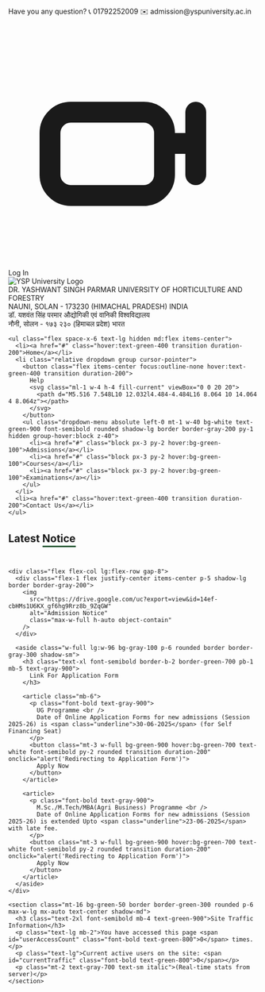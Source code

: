 <!DOCTYPE html>
<html lang="en">
<head>
  <meta charset="UTF-8" />
  <meta name="viewport" content="width=device-width, initial-scale=1" />
  <title>Dr. Yashwant Singh Parmar University of Horticulture and Forestry</title>
  <script src="https://cdn.tailwindcss.com"></script>
  <style>
    .underline-green {
      border-bottom: 3px solid #14532d;
      display: inline-block;
      padding-bottom: 2px;
      margin-top: 0.25rem;
      margin-bottom: 1.5rem;
    }
    .topbar a {
      text-decoration: none;
    }
    nav a:hover, nav button:hover {
      color: #065f46;
    }
    .dropdown:hover > .dropdown-menu {
      display: block;
    }
  </style>
</head>
<body class="bg-white font-sans text-gray-800">

  <div class="topbar bg-purple-600 text-white text-sm flex justify-center items-center gap-4 py-1 px-2 select-none">
    <span>Have you any question? 📞 <a href="tel:+91792252009" class="underline hover:text-purple-300">01792252009</a></span>
    <span>✉️ <a href="mailto:admission@yspuniversity.ac.in" class="underline hover:text-purple-300">admission@yspuniversity.ac.in</a></span>
    <div class="ml-auto cursor-pointer flex items-center gap-1 hover:text-purple-300 select-text" id="login-button">
      <svg xmlns="http://www.w3.org/2000/svg" class="h-5 w-5 inline" fill="none" viewBox="0 0 24 24" stroke="currentColor" stroke-width="2">
        <path stroke-linecap="round" stroke-linejoin="round" d="M15 12h3m0 0v3m0-3v-3m-12 8h7a2 2 0 002-2v-4a2 2 0 00-2-2H6a2 2 0 00-2 2v4a2 2 0 002 2z" />
      </svg>
      <span>Log In</span>
    </div>
  </div>

  <nav class="bg-green-900 text-white flex flex-wrap items-center justify-between px-4 md:px-10 lg:px-20 py-4">
    <div class="flex items-center space-x-3">
      <img src="https://upload.wikimedia.org/wikipedia/en/3/30/Dr_Yashwant_Singh_Parmar_University_of_Horticulture_and_Forestry_Logo.png" alt="YSP University Logo" class="h-16 w-auto"/>
      <div class="hidden md:block font-semibold text-sm leading-tight max-w-lg text-center md:text-left">
        <div>DR. YASHWANT SINGH PARMAR UNIVERSITY OF HORTICULTURE AND FORESTRY</div>
        <div>NAUNI, SOLAN - 173230 (HIMACHAL PRADESH) INDIA</div>
        <div class="mt-1 text-xs font-normal tracking-tight leading-snug">
          डॉ. यशवंत सिंह परमार औद्योगिकी एवं वानिकी विश्वविद्यालय<br />
          नौनी, सोलन - १७३ २३० (हिमाचल प्रदेश) भारत
        </div>
      </div>
    </div>

    <ul class="flex space-x-6 text-lg hidden md:flex items-center">
      <li><a href="#" class="hover:text-green-400 transition duration-200">Home</a></li>
      <li class="relative dropdown group cursor-pointer">
        <button class="flex items-center focus:outline-none hover:text-green-400 transition duration-200">
          Help
          <svg class="ml-1 w-4 h-4 fill-current" viewBox="0 0 20 20">
            <path d="M5.516 7.548L10 12.032l4.484-4.484L16 8.064 10 14.064 4 8.064z"></path>
          </svg>
        </button>
        <ul class="dropdown-menu absolute left-0 mt-1 w-40 bg-white text-green-900 font-semibold rounded shadow-lg border border-gray-200 py-1 hidden group-hover:block z-40">
          <li><a href="#" class="block px-3 py-2 hover:bg-green-100">Admissions</a></li>
          <li><a href="#" class="block px-3 py-2 hover:bg-green-100">Courses</a></li>
          <li><a href="#" class="block px-3 py-2 hover:bg-green-100">Examinations</a></li>
        </ul>
      </li>
      <li><a href="#" class="hover:text-green-400 transition duration-200">Contact Us</a></li>
    </ul>
  </nav>

  <main class="max-w-7xl mx-auto px-4 md:px-10 lg:px-20 mt-10">
    <section class="mb-14 text-center">
      <h2 class="text-4xl font-extrabold text-gray-600">
        Latest <span class="text-green-900 underline-green">Notice</span>
      </h2>
    </section>

    <div class="flex flex-col lg:flex-row gap-8">
      <div class="flex-1 flex justify-center items-center p-5 shadow-lg border border-gray-200">
        <img
          src="https://drive.google.com/uc?export=view&id=14ef-cbHMs1U6KX_gf6hg9Rrz8b_9ZqGW"
          alt="Admission Notice"
          class="max-w-full h-auto object-contain"
        />
      </div>

      <aside class="w-full lg:w-96 bg-gray-100 p-6 rounded border border-gray-300 shadow-sm">
        <h3 class="text-xl font-semibold border-b-2 border-green-700 pb-1 mb-5 text-gray-900">
          Link For Application Form
        </h3>

        <article class="mb-6">
          <p class="font-bold text-gray-900">
            UG Programme <br />
            Date of Online Application Forms for new admissions (Session 2025-26) is <span class="underline">30-06-2025</span> (for Self Financing Seat)
          </p>
          <button class="mt-3 w-full bg-green-900 hover:bg-green-700 text-white font-semibold py-2 rounded transition duration-200" onclick="alert('Redirecting to Application Form')">
            Apply Now
          </button>
        </article>

        <article>
          <p class="font-bold text-gray-900">
            M.Sc./M.Tech/MBA(Agri Business) Programme <br />
            Date of Online Application Forms for new admissions (Session 2025-26) is extended Upto <span class="underline">23-06-2025</span> with late fee.
          </p>
          <button class="mt-3 w-full bg-green-900 hover:bg-green-700 text-white font-semibold py-2 rounded transition duration-200" onclick="alert('Redirecting to Application Form')">
            Apply Now
          </button>
        </article>
      </aside>
    </div>

    <section class="mt-16 bg-green-50 border border-green-300 rounded p-6 max-w-lg mx-auto text-center shadow-md">
      <h3 class="text-2xl font-semibold mb-4 text-green-900">Site Traffic Information</h3>
      <p class="text-lg mb-2">You have accessed this page <span id="userAccessCount" class="font-bold text-green-800">0</span> times.</p>
      <p class="text-lg">Current active users on the site: <span id="currentTraffic" class="font-bold text-green-800">0</span></p>
      <p class="mt-2 text-gray-700 text-sm italic">(Real-time stats from server)</p>
    </section>
  </main>

  <script>
    const API_URL = "https://yourdomain.com/api/user-stats.php";

    async function fetchUserStats() {
      try {
        const res = await fetch(API_URL);
        const data = await res.json();

        document.getElementById('userAccessCount').textContent = data.user_access_count;
        document.getElementById('currentTraffic').textContent = data.current_active_users;
      } catch (err) {
        console.error("Error fetching real-time data:", err);
      }
    }

    document.addEventListener('DOMContentLoaded', () => {
      fetchUserStats();
      setInterval(fetchUserStats, 5000);
    });
  </script>

</body>
</html>
